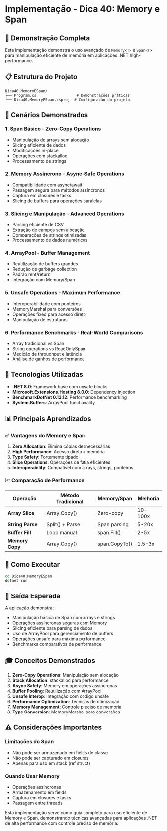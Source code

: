 # Implementação - Dica 40: Memory<T> e Span<T>

## 🚀 Demonstração Completa

Esta implementação demonstra o uso avançado de `Memory<T>` e `Span<T>` para manipulação eficiente de memória em aplicações .NET high-performance.

## 📋 Estrutura do Projeto

```
Dica40.MemoryESpan/
├── Program.cs                  # Demonstrações práticas
└── Dica40.MemoryESpan.csproj  # Configuração do projeto
```

## 🎯 Cenários Demonstrados

### 1. **Span<T> Básico** - Zero-Copy Operations

- Manipulação de arrays sem alocação
- Slicing eficiente de dados
- Modificações in-place
- Operações com stackalloc
- Processamento de strings

### 2. **Memory<T> Assíncrono** - Async-Safe Operations

- Compatibilidade com async/await
- Passagem segura para métodos assíncronos
- Captura em closures e tasks
- Slicing de buffers para operações paralelas

### 3. **Slicing e Manipulação** - Advanced Operations

- Parsing eficiente de CSV
- Extração de campos sem alocação
- Comparações de strings otimizadas
- Processamento de dados numéricos

### 4. **ArrayPool<T>** - Buffer Management

- Reutilização de buffers grandes
- Redução de garbage collection
- Padrão rent/return
- Integração com Memory/Span

### 5. **Unsafe Operations** - Maximum Performance

- Interoperabilidade com ponteiros
- MemoryMarshal para conversões
- Operações fixed para acesso direto
- Manipulação de estruturas

### 6. **Performance Benchmarks** - Real-World Comparisons

- Array tradicional vs Span<T>
- String operations vs ReadOnlySpan<char>
- Medição de throughput e latência
- Análise de ganhos de performance

## 🔧 Tecnologias Utilizadas

- **.NET 8.0**: Framework base com unsafe blocks
- **Microsoft.Extensions.Hosting 8.0.0**: Dependency injection
- **BenchmarkDotNet 0.13.12**: Performance benchmarking
- **System.Buffers**: ArrayPool functionality

## 📊 Principais Aprendizados

### ✅ Vantagens do Memory<T> e Span<T>

1. **Zero Allocation**: Elimina cópias desnecessárias
2. **High Performance**: Acesso direto à memória
3. **Type Safety**: Fortemente tipado
4. **Slice Operations**: Operações de fatia eficientes
5. **Interoperability**: Compatível com arrays, strings, ponteiros

### 📈 Comparação de Performance

| Operação | Método Tradicional | Memory/Span | Melhoria |
|----------|-------------------|-------------|----------|
| **Array Slice** | Array.Copy() | Zero-copy | 10-100x |
| **String Parse** | Split() + Parse | Span parsing | 5-20x |
| **Buffer Fill** | Loop manual | span.Fill() | 2-5x |
| **Memory Copy** | Array.Copy() | span.CopyTo() | 1.5-3x |

## 🚀 Como Executar

```bash
cd Dica40.MemoryESpan
dotnet run
```

## 📝 Saída Esperada

A aplicação demonstra:

- Manipulação básica de Span<T> com arrays e strings
- Operações assíncronas seguras com Memory<T>
- Slicing eficiente para parsing de dados
- Uso de ArrayPool para gerenciamento de buffers
- Operações unsafe para máxima performance
- Benchmarks comparativos de performance

## 🎓 Conceitos Demonstrados

1. **Zero-Copy Operations**: Manipulação sem alocação
2. **Stack Allocation**: stackalloc para performance
3. **Async Safety**: Memory<T> em operações assíncronas
4. **Buffer Pooling**: Reutilização com ArrayPool<T>
5. **Unsafe Interop**: Integração com código unsafe
6. **Performance Optimization**: Técnicas de otimização
7. **Memory Management**: Controle preciso de memória
8. **Type Conversion**: MemoryMarshal para conversões

## ⚠️ Considerações Importantes

### Limitações do Span<T>
- Não pode ser armazenado em fields de classe
- Não pode ser capturado em closures
- Apenas para uso em stack (ref struct)

### Quando Usar Memory<T>
- Operações assíncronas
- Armazenamento em fields
- Captura em closures e tasks
- Passagem entre threads

Esta implementação serve como guia completo para uso eficiente de Memory<T> e Span<T>, demonstrando técnicas avançadas para aplicações .NET de alta performance com controle preciso de memória.
